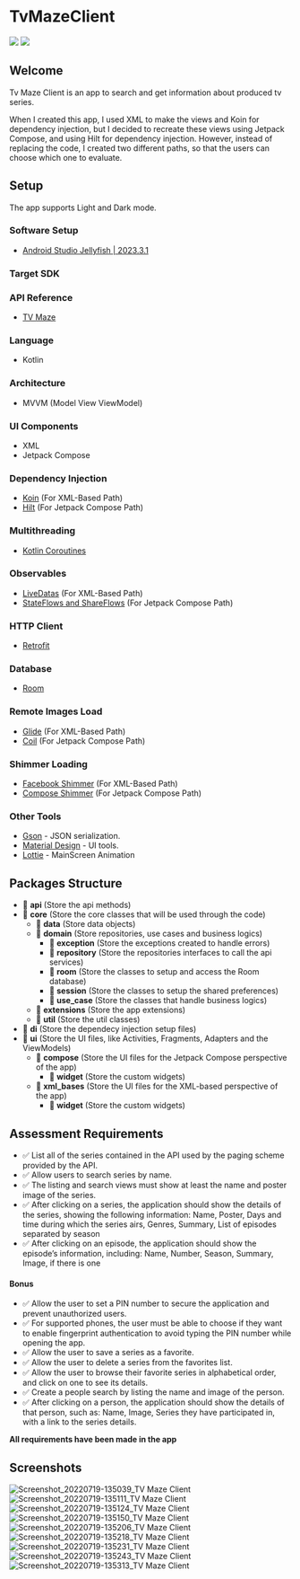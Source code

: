 # TvMazeClient

![](https://img.shields.io/badge/version-v1.1.0-blue)  ![](https://img.shields.io/badge/platform-android-red)

## Welcome
Tv Maze Client is an app to search and get information about produced tv series.

When I created this app, I used XML to make the views and Koin for dependency injection, but I decided to recreate these views using Jetpack Compose, and using Hilt for dependency injection. However, instead of replacing the code, I created two different paths, so that the users can choose which one to evaluate.

## Setup

The app supports Light and Dark mode.

### Software Setup
-  [Android Studio Jellyfish | 2023.3.1](https://developer.android.com/studio?gad_source=1&gclid=CjwKCAjw4f6zBhBVEiwATEHFVmpf2NLDn7JXHQBQRuBgbBOdqonr5bdd5wYU2pK2Ek24D8HLCu7-yxoCD7MQAvD_BwE&gclsrc=aw.ds)

### Target SDK

### API Reference

- [TV Maze](https://www.tvmaze.com/api "TV Maze")

### Language

- Kotlin

### Architecture

- MVVM (Model View ViewModel)

### UI Components

- XML
- Jetpack Compose

### Dependency Injection

- [Koin](https://insert-koin.io/ "Koin") (For XML-Based Path)
- [Hilt](https://developer.android.com/training/dependency-injection/hilt-android) (For Jetpack Compose Path)

### Multithreading

- [Kotlin Coroutines](https://developer.android.com/kotlin/coroutines?gclid=CjwKCAjw7rWKBhAtEiwAJ3CWLKmcgJFMZLK1QyQwWwfd5_Oy7Da_YNByntiMwhAcQxbpwAbj9fqIORoCIWEQAvD_BwE&gclsrc=aw.ds "Coroutine")

### Observables
- [LiveDatas](https://developer.android.com/topic/libraries/architecture/livedata?hl=pt-br "LiveDatas") (For XML-Based Path)
- [StateFlows and ShareFlows](https://developer.android.com/kotlin/flow/stateflow-and-sharedflow) (For Jetpack Compose Path)

### HTTP Client

- [Retrofit](https://square.github.io/retrofit/ "Retrofit")

### Database

- [Room](https://developer.android.com/training/data-storage/room "Room")

### Remote Images Load
- [Glide](http://bumptech.github.io/glide/ "Glide") (For XML-Based Path) 
- [Coil](https://github.com/coil-kt/coil) (For Jetpack Compose Path)

### Shimmer Loading
- [Facebook Shimmer](https://github.com/facebookarchive/shimmer-android?tab=readme-ov-file) (For XML-Based Path) 
- [Compose Shimmer](https://github.com/valentinilk/compose-shimmer) (For Jetpack Compose Path)

### Other Tools

- [Gson](https://github.com/google/gson "Gson") - JSON serialization.
- [Material Design](https://material.io/develop/android/docs/getting-started "Material Design") - UI tools.
- [Lottie](https://airbnb.io/lottie/#/ "Lottie") - MainScreen Animation

## Packages Structure
- 📔 **api** (Store the api methods)
- 📔 **core** (Store the core classes that will be used through the code)
  - 📔 **data** (Store data objects)
  - 📔 **domain** (Store repositories, use cases and business logics)
    - 📔 **exception** (Store the exceptions created to handle errors)
    - 📔 **repository** (Store the repositories interfaces to call the api services)
    - 📔 **room** (Store the classes to setup and access the Room database)
    - 📔 **session** (Store the classes to setup the shared preferences)
    - 📔 **use_case** (Store the classes that handle business logics)
  - 📔 **extensions** (Store the app extensions)
  - 📔 **util** (Store the util classes)
- 📔 **di** (Store the dependecy injection setup files)
- 📔 **ui** (Store the UI files, like Activities, Fragments, Adapters and the ViewModels)
  - 📔 **compose** (Store the UI files for the Jetpack Compose perspective of the app)
    - 📔 **widget** (Store the custom widgets)
  - 📔 **xml_bases** (Store the UI files for the XML-based perspective of the app)
    - 📔 **widget** (Store the custom widgets)


## Assessment Requirements

- ✅ List all of the series contained in the API used by the paging scheme provided by the API.
- ✅ Allow users to search series by name.
- ✅ The listing and search views must show at least the name and poster image of the series.
- ✅ After clicking on a series, the application should show the details of the series, showing the following information: Name, Poster, Days and time during which the series airs, Genres, Summary, List of episodes separated by season
- ✅ After clicking on an episode, the application should show the episode’s information, including: Name, Number, Season, Summary, Image, if there is one
      
#### Bonus

- ✅ Allow the user to set a PIN number to secure the application and prevent unauthorized users.
- ✅ For supported phones, the user must be able to choose if they want to enable fingerprint authentication to avoid typing the PIN number while opening the app.
- ✅ Allow the user to save a series as a favorite.
- ✅ Allow the user to delete a series from the favorites list.
- ✅ Allow the user to browse their favorite series in alphabetical order, and click on one to see its details.
- ✅ Create a people search by listing the name and image of the person.
- ✅ After clicking on a person, the application should show the details of that person, such as: Name, Image, Series they have participated in, with a link to the series details.

**All requirements have been made in the app**

## Screenshots
![Screenshot_20220719-135039_TV Maze Client](https://user-images.githubusercontent.com/4115436/179810157-725c61dd-4239-4bd5-9c14-2176598f926a.jpg)
![Screenshot_20220719-135111_TV Maze Client](https://user-images.githubusercontent.com/4115436/179810176-98d25f2c-0e2f-429b-9858-cb5a0c8404d8.jpg)
![Screenshot_20220719-135124_TV Maze Client](https://user-images.githubusercontent.com/4115436/179810191-de723ecb-a753-49fc-b75a-38a3f1ff3c64.jpg)
![Screenshot_20220719-135150_TV Maze Client](https://user-images.githubusercontent.com/4115436/179810201-e7c4d986-1ac7-4c58-b106-5cc0e1d37983.jpg)
![Screenshot_20220719-135206_TV Maze Client](https://user-images.githubusercontent.com/4115436/179810215-9b3365ef-c536-44d2-90a8-7a1f8fef3471.jpg)
![Screenshot_20220719-135218_TV Maze Client](https://user-images.githubusercontent.com/4115436/179810228-16ad8f0c-64aa-45fd-996b-c21075f9a651.jpg)
![Screenshot_20220719-135231_TV Maze Client](https://user-images.githubusercontent.com/4115436/179810242-97c0351c-e1b2-47b2-b01f-e5c92a4dbe56.jpg)
![Screenshot_20220719-135243_TV Maze Client](https://user-images.githubusercontent.com/4115436/179810250-20ba9c26-558a-405b-82ed-81c6fe102655.jpg)
![Screenshot_20220719-135313_TV Maze Client](https://user-images.githubusercontent.com/4115436/179810257-032cdc73-d627-4830-9890-fa20aa16f9da.jpg)
